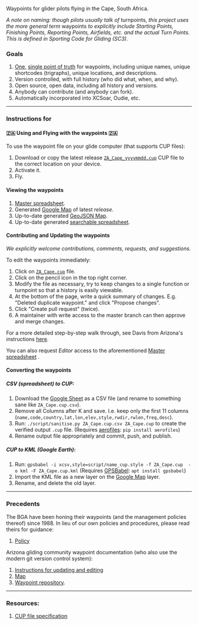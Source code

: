 Waypoints for glider pilots flying in the Cape, South Africa.

*A note on naming: though pilots usually talk of* turnpoints, *this project uses the more general term*
waypoints *to explicitly include Starting Points, Finishing Points, Reporting Points, 
Airfields, etc. and the actual Turn Points. This is defined in Sporting Code for Gliding (SC3).*

### Goals

1. [One](https://xkcd.com/927/), [single point of truth](https://en.wikipedia.org/wiki/Single_source_of_truth)
for waypoints, including unique names, unique shortcodes (trigraphs), unique locations, and descriptions.
2. Version controlled, with full history (who did what, when, and why).
3. Open source, open data, including all history and versions.
4. Anybody can contribute (and anybody can fork).
5. Automatically incorporated into XCSoar, Oudie, etc.

---
### Instructions for

#### :south_africa: Using and Flying with the waypoints :south_africa:
To use the waypoint file on your glide computer (that supports CUP files):

1. Download or copy the latest release [`ZA_Cape_yyyymmdd.cup`](../../releases/latest)
   CUP file to the correct location on your device.
2. Activate it.
3. Fly.

#### Viewing the waypoints
1. [Master spreadsheet](https://docs.google.com/spreadsheets/d/13YJ6NrfoLhxTgeO8fi1aIT0n_nm4z0_ixXWjndgwzjE/edit#gid=364570956).
2. Generated [Google Map](https://www.google.com/maps/d/u/0/edit?mid=1OdQ9Jp9IcUgXAMa7qQpaBRQReOhAuitc&usp=sharing) of latest *release*.
3. Up-to-date generated [GeoJSON Map](https://gist.github.com/csindle/736c3658c29ba2a29abffdc2917e1839).
4. Up-to-date generated [searchable spreadsheet](https://gist.github.com/csindle/86d782cc0405dd54a80eecc3838ffe83).

#### Contributing and Updating the waypoints
*We explicitly welcome contributions, comments, requests, and suggestions.*

To edit the waypoints immediately:

1. Click on [`ZA_Cape.cup`](ZA_Cape.cup) file. 
2. Click on the pencil icon in the top right corner.
3. Modify the file as necessary, try to keep changes to a single function or turnpoint so that a history is easily viewable.
4. At the bottom of the page, write a quick summary of changes. E.g. "Deleted duplicate waypoint." and click "Propose changes".
5. Click "Create pull request" (twice). 
6. A maintainer with write access to the master branch can then approve and merge changes.

For a more detailed step-by-step walk through, see Davis from Arizona's instructions
[here](https://docs.google.com/presentation/d/1pMjyXVpgSP-2waq6FuD5_nyMrU_6ApVSMYG6YpMSBvM/edit?usp=sharing).

You can also request *Editor* access to the aforementioned 
[Master spreadsheet](https://docs.google.com/spreadsheets/d/13YJ6NrfoLhxTgeO8fi1aIT0n_nm4z0_ixXWjndgwzjE/edit#gid=364570956)
.

#### Converting the waypoints

##### CSV (spreadsheet) to CUP:
1. Download the [Google Sheet](https://docs.google.com/spreadsheets/d/13YJ6NrfoLhxTgeO8fi1aIT0n_nm4z0_ixXWjndgwzjE/edit#gid=364570956)
as a CSV file (and rename to something sane like `ZA_Cape.cup.csv`).
2. Remove all Columns after K and save. I.e. keep only the first 11 columns 
(`name,code,country,lat,lon,elev,style,rwdir,rwlen,freq,desc`).
3. Run:
    `./script/sanitise.py ZA_Cape.cup.csv ZA_Cape.cup` to create the verified output `.cup` file.
    (Requires [aerofiles](https://github.com/Turbo87/aerofiles): `pip install aerofiles`)
4. Rename output file appropriately and commit, push, and publish.

##### CUP to KML (Google Earth):
1. Run:
    `gpsbabel -i xcsv,style=script/name_cup.style -f ZA_Cape.cup  -o kml -F ZA_Cape.cup.kml`
   (Requires [GPSBabel](https://www.gpsbabel.org/): `apt install gpsbabel`)
2. Import the KML file as a new layer on the 
    [Google Map](https://www.google.com/maps/d/u/0/edit?mid=1OdQ9Jp9IcUgXAMa7qQpaBRQReOhAuitc&usp=sharing) layer.
3. Rename, and delete the old layer.

---
### Precedents

The BGA have been honing their waypoints (and the management policies thereof) since 1988.
In lieu of our own policies and procedures, please read theirs for guidance:

1. [Policy](http://www.newportpeace.co.uk/turningpoints.htm)

Arizona gliding community waypoint documentation (who also use the modern git version control system):

1. [Instructions for updating and editing](https://docs.google.com/presentation/d/1pMjyXVpgSP-2waq6FuD5_nyMrU_6ApVSMYG6YpMSBvM/edit?usp=sharing)
1. [Map](https://www.google.com/maps/d/u/0/edit?mid=1kHawbgbNa_hPMl5rvOVMP27UdMX1PvQ_&ll=32.39213804431958%2C-111.49211784793266&z=11)
1. [Waypoint repository](https://github.com/DavisChappins/AZTurnpoints).

---
### Resources:

1. [CUP file specification](https://downloads.naviter.com/docs/CUP-file-format-description.pdf)

